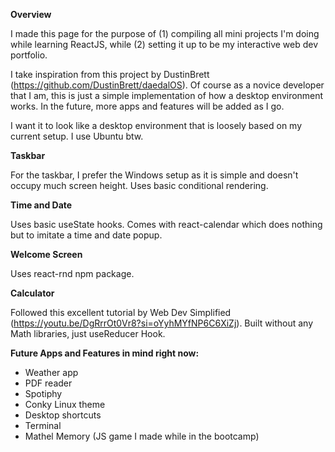 **Overview**

I made this page for the purpose of (1) compiling all mini projects I'm doing while learning ReactJS, while (2) setting it up to be my interactive web dev portfolio.

I take inspiration from this project by DustinBrett (https://github.com/DustinBrett/daedalOS). Of course as a novice developer that I am, this is just a simple implementation of how a desktop environment works. In the future, more apps and features will be added as I go.

I want it to look like a desktop environment that is loosely based on my current setup. I use Ubuntu btw.

**Taskbar**

For the taskbar, I prefer the Windows setup as it is simple and doesn't occupy much screen height. Uses basic conditional rendering.

**Time and Date**

Uses basic useState hooks. Comes with react-calendar which does nothing but to imitate a time and date popup.

**Welcome Screen**

Uses react-rnd npm package.

**Calculator**

Followed this excellent tutorial by Web Dev Simplified (https://youtu.be/DgRrrOt0Vr8?si=oYyhMYfNP6C6XiZj). Built without any Math libraries, just useReducer Hook.

**Future Apps and Features in mind right now:**

- Weather app
- PDF reader
- Spotiphy
- Conky Linux theme
- Desktop shortcuts
- Terminal
- Mathel Memory (JS game I made while in the bootcamp)
